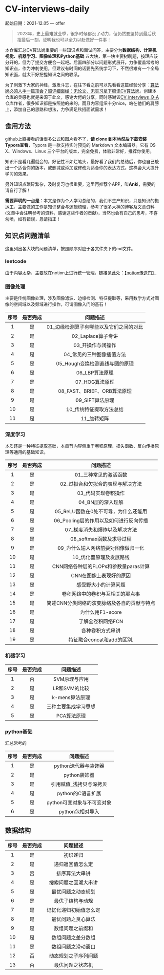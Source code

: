# CV-interviews-daily

起始日期：2021-12.05 — offer

> 2023年，史上最难就业季，很多时候都没了动力，但仍然要坚持到最后秋招最后一刻，证明我也可以全力以赴做好一件事！

本仓库汇总CV算法岗重要的一些知识点和面试问答，主要分为**数据结构、计算机视觉、机器学习、图像处理和Python基础** 五大块，第一块主要树刷题，按理应该分开的，但为了提交方便合一起吧。后面四部分以问题形式展开，力争覆盖常考的知识点，作为冲刺使用，但建议有时间的话要先系统学习下，不然很难有一个全局知识面，就太不好把握知识之间的联系。

为了刺激下大家的神经，激发斗志，在往下看之前可以先看看这篇经验分享：[算法岗必须人手一篇顶会？超详细面经：无论文、无实习拿下腾讯CV算法岗](https://mp.weixin.qq.com/s?__biz=MzI5MDUyMDIxNA==&mid=2247494712&idx=1&sn=2c906e0c4062955adb8bf4bbda7cb1a8&chksm=ec1c01c1db6b88d7e1f4b8ff2b2f084d1e7961ffdcb29c9de03328cb9c2a14fe68522b7b0c2f&mpshare=1&scene=1&srcid=&sharer_sharetime=1588779616413&sharer_shareid=40621009b5a320f1873da9d6e9a820a7#rd)。创建本仓库的灵感也就是来源于此文，感谢大佬的分享，同时感谢该[CV_interviews_Q-A](https://github.com/GYee/CV_interviews_Q-A)仓库作者，很多知识都是按照他的来的，而且内容组织十分nice，站在他们的肩膀上，添加自己的思路和想法，力争满足秋招面试需求！

## 食用方法

github上直接看的话很多公式和图片看不了，**请 clone 到本地然后下载安装Typora查看**，Typora 是一款支持实时预览的 Markdown 文本编辑器。它有 OS X、Windows、Linux 三个平台的版本，完全免费，体验非常好，推荐你使用。

知识不是看几遍就会的，好记性不如烂笔头，最好看了我们的总结后，你也自己敲出一个适合你的版本，或删减或添加或修改为适合你的表达方式，这样会大大提升学习的效果。

另外知识点琐碎繁杂，及时复习也很重要，这里再推荐个APP，叫**Anki**，需要的请自行了解！

**需要声明的一点是**：本文是作为个人学习总结的，我们不生产知识，只是知识的搬运工，主要做的工作是知识整合与逻辑梳理，参考了很多大神的博客及文章资料(文章中会注明参考的资料，感谢这些作者的贡献)，当然也会有自己的思考，不喜勿喷，如有错误，恳请指正！

## 知识点问题清单

这里列出各大块的问题清单，按照顺序对应于各文件夹下的md文件。

### leetcode

由于内容太杂，主要放在notion上进行统一管理，链接见此处：[【notion传送门】](https://continuous-lettuce-a13.notion.site/f66f1ad4f89146d1baf216155172416e)

### 图像处理

主要是传统图像处理，涉及图像滤波、边缘检测、特征提取等，采用数学方式对图像的空间域以及频域进行操作，可谓图像入门的基石！

| 序号 | 是否完成 |                问题描述                 |
| :--: | :------: | :-------------------------------------: |
|  1   |    是    | 01_边缘检测算子有哪些以及它们之间的对比 |
|  2   |    是    |           02_Laplace算子专讲            |
|  3   |    是    |            03_开操作与闭操作            |
|  4   |    是    |        04_常见的三种图像插值方法        |
|  5   |     是     |     05_Hough变换检测直线与圆的原理      |
|  6   |    是    |            06_LBP算法原理           |
|  7   |    是    |        07_HOG算法原理     |
|  8   |     是     |     08_FAST、BRIEF、ORB算法原理      |
|  9   |    是    |        09_SIFT算法原理     |
|  10   |     是     |     10_传统特征提取方法总结      |
|  11   |     是     |     11_旋转矩阵    |

### 深度学习

本质还是一种特征提取基础，本章节内容侧重于卷积原理、损失函数、反向传播原理等通用的基础知识。

| 序号 | 是否完成 |                问题描述                 |
| :--: | :------: | :-------------------------------------: |
|  1   |    是    | 01_三种常见的激活函数 |
|  2   |    是    |          02_过拟合和欠拟合的表现与解决方法            |
|  3   |    是    |           03_代码实现卷积操作           |
|  4   |    是    |       04_BN层的深入理解        |
|  5   |    是    |           05_ReLU函数在0处不可导，为什么还能用          |
|  6   |    是    |       06_Pooling层的作用以及如何进行反向传播     |
|  7   |     是     |     07_梯度消失和爆炸以及解决方法      |
|  8   |    是    |       08_softmax函数及求导过程     |
|  9   |     是     |     09_为什么输入网络前要对图像做归一化      |
|  10   |     是     |  10_优化器原理及发展路线  |
| 11 | 是 | CNN网络各种层的FLOPs和参数量paras计算 |
| 12 | 是 | CNN在图像上表现好的原因 |
| 13 | 是 | 感受野大小的计算问题 |
| 14 | 是 | 卷积网络中的卷积与互相关的那点事 |
| 15 | 是 | 简述CNN分类网络的演变脉络及各自的贡献与特点 |
| 16 | 是 | 为什么用F1-score |
| 17 | 是 | 了解全卷积网络FCN |
| 18 | 是 | 各种卷积方式串讲 |
| 19 | 是 | 特征融合concat和add的区别. |

### 机器学习

| 序号 | 是否完成 |       问题描述       |
| :--: | :------: | :------------------: |
|  1   |    否    |    SVM原理与应用     |
|  2   |    是    |    LR和SVM的比较     |
|  3   |    是    |    k-mens算法原理    |
|  4   |    是    | 三种主要集成学习思想 |
|  5   |    是    |     PCA算法原理      |

### python基础

汇总常考的

| 序号 | 是否完成 |                问题描述                 |
| :--: | :------: | :-------------------------------------: |
|  1   |    是    | python迭代器与装饰器 |
| 2 | 是 | python装饰器 |
| 3 | 是 | 引用赋值_浅拷贝与深拷贝 |
| 4 | 是 | python的C语言扩展 |
| 5 | 是 | python可变对象与不可变对象 |
| 6 | 是 | python包相对导入 |



## 数据结构

| 序号 | 是否完成 |        问题描述        |
| :--: | :------: | :--------------------: |
|  1   |    是    |        初识递归        |
|  2   |    是    |    递归返回值怎么定    |
|  3   |    否    |     排序算法大串讲     |
|  4   |    是    |  搜索问题之回溯大串讲  |
|  5   |    是    |   最优问题之动态规划   |
|  6   |    是    |    最优子结构与动规    |
|  7   |    是    | 记忆化递归初始值怎么定 |
|  8   |    是    |   最优问题之贪心算法   |
|  9   |    是    |    数组问题之前缀和    |
|  10  |    是    |   数组问题之差分数组   |
|  11  |    是    |   数组问题之滑动窗口   |
|  12  |    否    |   动态规划之子序列问题   |
|  13  |    否    |   最优问题之状态机   |
